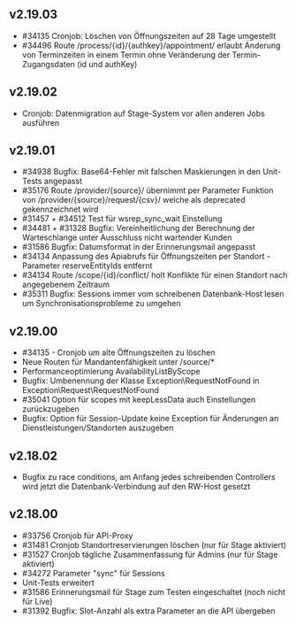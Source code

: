 ## v2.19.03

* #34135 Cronjob: Löschen von Öffnungszeiten auf 28 Tage umgestellt
* #34496 Route /process/{id}/{authkey}/appointment/ erlaubt Änderung von Terminzeiten in einem Termin ohne Veränderung der Termin-Zugangsdaten (id und authKey)

## v2.19.02

* Cronjob: Datenmigration auf Stage-System vor allen anderen Jobs ausführen

## v2.19.01

* #34938 Bugfix: Base64-Fehler mit falschen Maskierungen in den Unit-Tests angepasst
* #35176 Route /provider/{source}/ übernimmt per Parameter Funktion von /provider/{source}/request/{csv}/ welche als deprecated gekennzeichnet wird
* #31457 + #34512 Test für wsrep_sync_wait Einstellung
* #34481 + #31328 Bugfix: Vereinheitlichung der Berechnung der Warteschlange unter Ausschluss nicht wartender Kunden
* #31586 Bugfix: Datumsformat in der Erinnerungsmail angepasst
* #34134 Anpassung des Apiabrufs für Öffnungszeiten per Standort - Parameter reserveEntityIds entfernt
* #34134 Route /scope/{id}/conflict/ holt Konflikte für einen Standort nach angegebenem Zeitraum
* #35311 Bugfix: Sessions immer vom schreibenen Datenbank-Host lesen um Synchronisationsprobleme zu umgehen

## v2.19.00

* #34135 - Cronjob um alte Öffnungszeiten zu löschen
* Neue Routen für Mandantenfähigkeit unter /source/*
* Performanceoptimierung AvailabilityListByScope
* Bugfix: Umbenennung der Klasse Exception\RequestNotFound in Exception\Request\RequestNotFound
* #35041 Option für scopes mit keepLessData auch Einstellungen zurückzugeben
* Bugfix: Option für Session-Update keine Exception für Änderungen an Dienstleistungen/Standorten auszugeben


## v2.18.02

* Bugfix zu race conditions, am Anfang jedes schreibenden Controllers wird jetzt die Datenbank-Verbindung auf den RW-Host gesetzt


## v2.18.00

* #33756 Cronjob für API-Proxy
* #31481 Cronjob Standortreservierungen löschen (nur für Stage aktiviert)
* #31527 Cronjob tägliche Zusammenfassung für Admins (nur für Stage aktiviert)
* #34272 Parameter "sync" für Sessions
* Unit-Tests erweitert
* #31586 Erinnerungsmail für Stage zum Testen eingeschaltet (noch nicht für Live)
* #31392 Bugfix: Slot-Anzahl als extra Parameter an die API übergeben
